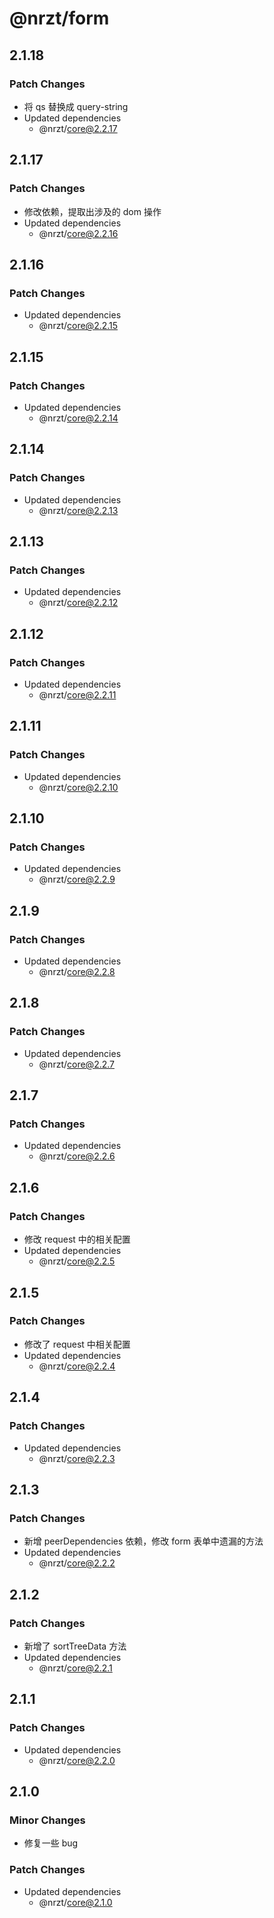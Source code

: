 # @nrzt/form

## 2.1.18

### Patch Changes

- 将 qs 替换成 query-string
- Updated dependencies
  - @nrzt/core@2.2.17

## 2.1.17

### Patch Changes

- 修改依赖，提取出涉及的 dom 操作
- Updated dependencies
  - @nrzt/core@2.2.16

## 2.1.16

### Patch Changes

- Updated dependencies
  - @nrzt/core@2.2.15

## 2.1.15

### Patch Changes

- Updated dependencies
  - @nrzt/core@2.2.14

## 2.1.14

### Patch Changes

- Updated dependencies
  - @nrzt/core@2.2.13

## 2.1.13

### Patch Changes

- Updated dependencies
  - @nrzt/core@2.2.12

## 2.1.12

### Patch Changes

- Updated dependencies
  - @nrzt/core@2.2.11

## 2.1.11

### Patch Changes

- Updated dependencies
  - @nrzt/core@2.2.10

## 2.1.10

### Patch Changes

- Updated dependencies
  - @nrzt/core@2.2.9

## 2.1.9

### Patch Changes

- Updated dependencies
  - @nrzt/core@2.2.8

## 2.1.8

### Patch Changes

- Updated dependencies
  - @nrzt/core@2.2.7

## 2.1.7

### Patch Changes

- Updated dependencies
  - @nrzt/core@2.2.6

## 2.1.6

### Patch Changes

- 修改 request 中的相关配置
- Updated dependencies
  - @nrzt/core@2.2.5

## 2.1.5

### Patch Changes

- 修改了 request 中相关配置
- Updated dependencies
  - @nrzt/core@2.2.4

## 2.1.4

### Patch Changes

- Updated dependencies
  - @nrzt/core@2.2.3

## 2.1.3

### Patch Changes

- 新增 peerDependencies 依赖，修改 form 表单中遗漏的方法
- Updated dependencies
  - @nrzt/core@2.2.2

## 2.1.2

### Patch Changes

- 新增了 sortTreeData 方法
- Updated dependencies
  - @nrzt/core@2.2.1

## 2.1.1

### Patch Changes

- Updated dependencies
  - @nrzt/core@2.2.0

## 2.1.0

### Minor Changes

- 修复一些 bug

### Patch Changes

- Updated dependencies
  - @nrzt/core@2.1.0

